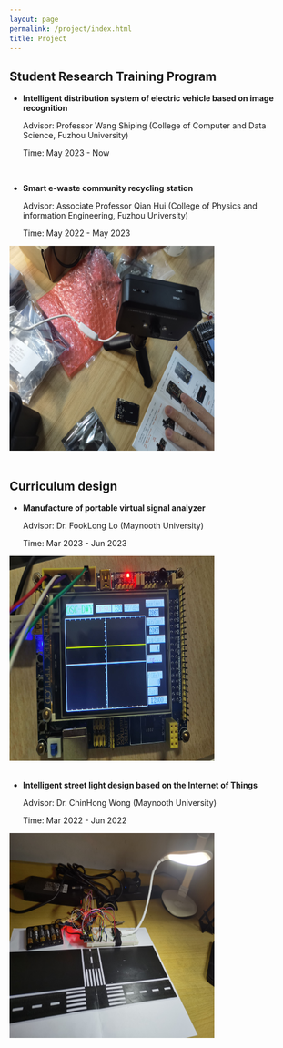 ```yaml
---
layout: page
permalink: /project/index.html
title: Project
---
```



## Student Research Training Program

- **Intelligent distribution system of electric vehicle based on image recognition**

  Advisor: Professor Wang Shiping (College of Computer and Data Science, Fuzhou University)

  Time: May 2023 - Now

<br>

- **Smart e-waste community recycling station**
  
  Advisor: Associate Professor Qian Hui (College of Physics and information Engineering, Fuzhou University)

  Time: May 2022 - May 2023

<div>
<img src="/images/zp4.jpg"class="floatpic" width="360" height="360">
</div>
<br>

## Curriculum design

- **Manufacture of portable virtual signal analyzer**

  Advisor: Dr. FookLong Lo (Maynooth University)

  Time: Mar 2023 - Jun 2023

<div>
<img src="/images/zp3.jpg"class="floatpic" width="360" height="360">
</div>
<br>

- **Intelligent street light design based on the Internet of Things**
  
  Advisor: Dr. ChinHong Wong (Maynooth University)

  Time: Mar 2022 - Jun 2022

<div>
<img src="/images/zpa.jpg"class="floatpic" width="360" height="360">
</div>
<br>
